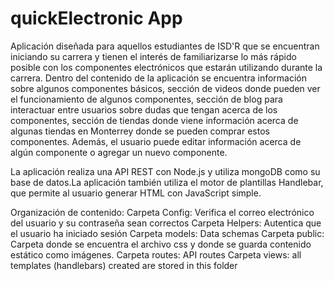<h1>quickElectronic App</h1>

<p>Aplicación diseñada para aquellos estudiantes de ISD'R que se encuentran iniciando su carrera y tienen el interés de familiarizarse lo más rápido posible con los componentes electrónicos que estarán utilizando durante la carrera. Dentro del contenido de la aplicación se encuentra información sobre algunos componentes básicos, sección de videos donde pueden ver el funcionamiento de algunos componentes, sección de blog para interactuar entre usuarios sobre dudas que tengan acerca de los componentes, sección de tiendas donde viene información acerca de algunas tiendas en Monterrey donde se pueden comprar estos componentes. Además, el usuario puede editar información acerca de algún componente o agregar un nuevo componente.</p>

<p>La aplicación realiza una API REST con Node.js y utiliza mongoDB como su base de datos.La aplicación también utiliza el motor de plantillas Handlebar, que permite al usuario generar HTML con JavaScript simple.</p>


Organización de contenido:
Carpeta Config: Verifica el correo electrónico del usuario y su contraseña sean correctos
Carpeta Helpers: Autentica que el usuario ha iniciado sesión
Carpeta models: Data schemas
Carpeta public: Carpeta donde se encuentra el archivo css y donde se guarda contenido estático como imágenes.
Carpeta routes: API routes
Carpeta views: all templates (handlebars) created are stored in this folder